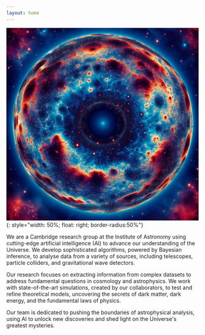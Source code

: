 ```yaml
---
layout: home
---
```


![Image generated by DALL·E 3](/assets/images/tmpo_vdk490.PNG){: style="width: 50%; float: right; border-radius:50%"}


We are a Cambridge research group at the Institute of Astronomy using cutting-edge artificial intelligence (AI) to advance our understanding of the Universe. We develop sophisticated algorithms, powered by Bayesian inference, to analyse data from a variety of sources, including telescopes, particle colliders, and gravitational wave detectors. 

Our research focuses on extracting information from complex datasets to address fundamental questions in cosmology and astrophysics.  We work with state-of-the-art simulations, created by our collaborators, to test and refine theoretical models, uncovering the secrets of dark matter, dark energy, and the fundamental laws of physics. 

Our team is dedicated to pushing the boundaries of astrophysical analysis, using AI to unlock new discoveries and shed light on the Universe's greatest mysteries. 

